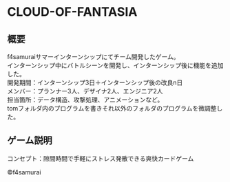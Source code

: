 # CLOUD-OF-FANTASIA
## 概要
f4samuraiサマーインターンシップにてチーム開発したゲーム。<br>
インターンシップ中にバトルシーンを開発し、インターンシップ後に機能を追加した。<br>
開発期間：インターンシップ3日＋インターンシップ後の改良n日<br>
メンバー：プランナー3人、デザイナ2人、エンジニア2人<br>
担当箇所：データ構造、攻撃処理、アニメーションなど。<br>
          tomフォルダ内のプログラムを書きそれ以外のフォルダのプログラムを微調整した。<br>

## ゲーム説明
コンセプト：隙間時間で手軽にストレス発散できる爽快カードゲーム





©f4samurai
